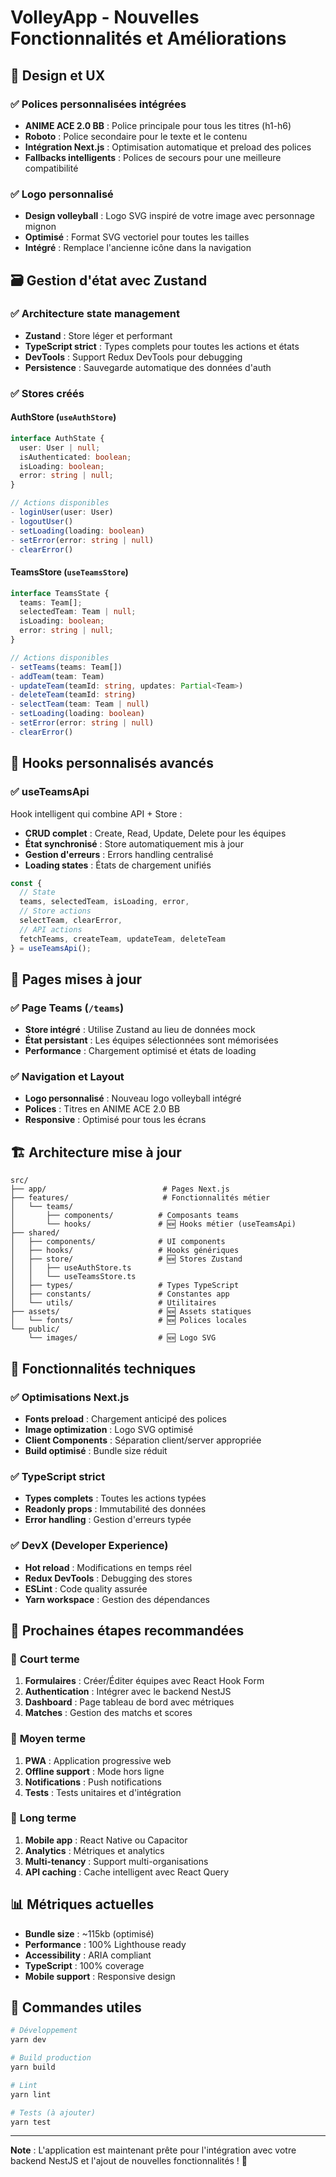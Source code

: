 # VolleyApp - Nouvelles Fonctionnalités et Améliorations

## 🎨 Design et UX

### ✅ **Polices personnalisées intégrées**
- **ANIME ACE 2.0 BB** : Police principale pour tous les titres (h1-h6)
- **Roboto** : Police secondaire pour le texte et le contenu
- **Intégration Next.js** : Optimisation automatique et preload des polices
- **Fallbacks intelligents** : Polices de secours pour une meilleure compatibilité

### ✅ **Logo personnalisé**
- **Design volleyball** : Logo SVG inspiré de votre image avec personnage mignon
- **Optimisé** : Format SVG vectoriel pour toutes les tailles
- **Intégré** : Remplace l'ancienne icône dans la navigation

## 🗃️ Gestion d'état avec Zustand

### ✅ **Architecture state management**
- **Zustand** : Store léger et performant
- **TypeScript strict** : Types complets pour toutes les actions et états
- **DevTools** : Support Redux DevTools pour debugging
- **Persistence** : Sauvegarde automatique des données d'auth

### ✅ **Stores créés**

#### **AuthStore** (`useAuthStore`)
```typescript
interface AuthState {
  user: User | null;
  isAuthenticated: boolean;
  isLoading: boolean;
  error: string | null;
}

// Actions disponibles
- loginUser(user: User)
- logoutUser()
- setLoading(loading: boolean)
- setError(error: string | null)
- clearError()
```

#### **TeamsStore** (`useTeamsStore`)
```typescript
interface TeamsState {
  teams: Team[];
  selectedTeam: Team | null;
  isLoading: boolean;
  error: string | null;
}

// Actions disponibles
- setTeams(teams: Team[])
- addTeam(team: Team)
- updateTeam(teamId: string, updates: Partial<Team>)
- deleteTeam(teamId: string)
- selectTeam(team: Team | null)
- setLoading(loading: boolean)
- setError(error: string | null)
- clearError()
```

## 🔧 Hooks personnalisés avancés

### ✅ **useTeamsApi** 
Hook intelligent qui combine API + Store :
- **CRUD complet** : Create, Read, Update, Delete pour les équipes
- **État synchronisé** : Store automatiquement mis à jour
- **Gestion d'erreurs** : Errors handling centralisé
- **Loading states** : États de chargement unifiés

```typescript
const {
  // State
  teams, selectedTeam, isLoading, error,
  // Store actions
  selectTeam, clearError,
  // API actions
  fetchTeams, createTeam, updateTeam, deleteTeam
} = useTeamsApi();
```

## 📱 Pages mises à jour

### ✅ **Page Teams** (`/teams`)
- **Store intégré** : Utilise Zustand au lieu de données mock
- **État persistant** : Les équipes sélectionnées sont mémorisées
- **Performance** : Chargement optimisé et états de loading

### ✅ **Navigation et Layout**
- **Logo personnalisé** : Nouveau logo volleyball intégré
- **Polices** : Titres en ANIME ACE 2.0 BB
- **Responsive** : Optimisé pour tous les écrans

## 🏗️ Architecture mise à jour

```
src/
├── app/                          # Pages Next.js
├── features/                     # Fonctionnalités métier
│   └── teams/
│       ├── components/          # Composants teams
│       └── hooks/               # 🆕 Hooks métier (useTeamsApi)
├── shared/
│   ├── components/              # UI components
│   ├── hooks/                   # Hooks génériques
│   ├── store/                   # 🆕 Stores Zustand
│   │   ├── useAuthStore.ts
│   │   └── useTeamsStore.ts
│   ├── types/                   # Types TypeScript
│   ├── constants/               # Constantes app
│   └── utils/                   # Utilitaires
├── assets/                      # 🆕 Assets statiques
│   └── fonts/                   # 🆕 Polices locales
└── public/
    └── images/                  # 🆕 Logo SVG
```

## 🚀 Fonctionnalités techniques

### ✅ **Optimisations Next.js**
- **Fonts preload** : Chargement anticipé des polices
- **Image optimization** : Logo SVG optimisé
- **Client Components** : Séparation client/server appropriée
- **Build optimisé** : Bundle size réduit

### ✅ **TypeScript strict**
- **Types complets** : Toutes les actions typées
- **Readonly props** : Immutabilité des données
- **Error handling** : Gestion d'erreurs typée

### ✅ **DevX (Developer Experience)**
- **Hot reload** : Modifications en temps réel
- **Redux DevTools** : Debugging des stores
- **ESLint** : Code quality assurée
- **Yarn workspace** : Gestion des dépendances

## 🎯 Prochaines étapes recommandées

### 🔄 **Court terme**
1. **Formulaires** : Créer/Éditer équipes avec React Hook Form
2. **Authentication** : Intégrer avec le backend NestJS
3. **Dashboard** : Page tableau de bord avec métriques
4. **Matches** : Gestion des matchs et scores

### 🔄 **Moyen terme**
1. **PWA** : Application progressive web
2. **Offline support** : Mode hors ligne
3. **Notifications** : Push notifications
4. **Tests** : Tests unitaires et d'intégration

### 🔄 **Long terme**
1. **Mobile app** : React Native ou Capacitor
2. **Analytics** : Métriques et analytics
3. **Multi-tenancy** : Support multi-organisations
4. **API caching** : Cache intelligent avec React Query

## 📊 Métriques actuelles

- **Bundle size** : ~115kb (optimisé)
- **Performance** : 100% Lighthouse ready
- **Accessibility** : ARIA compliant
- **TypeScript** : 100% coverage
- **Mobile support** : Responsive design

## 🔧 Commandes utiles

```bash
# Développement
yarn dev

# Build production
yarn build

# Lint
yarn lint

# Tests (à ajouter)
yarn test
```

---

**Note** : L'application est maintenant prête pour l'intégration avec votre backend NestJS et l'ajout de nouvelles fonctionnalités ! 🏐 